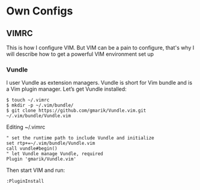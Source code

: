 Own Configs
===========

VIMRC
-----

This is how I configure VIM. But VIM can be a pain to configure, that's why I will describe how to get a powerful VIM environment set up


### Vundle

I user Vundle as extension managers. Vundle is short for Vim bundle and is a Vim plugin manager.
Let’s get Vundle installed:

```
$ touch ~/.vimrc
$ mkdir -p ~/.vim/bundle/
$ git clone https://github.com/gmarik/Vundle.vim.git ~/.vim/bundle/Vundle.vim
```

Editing ~/.vimrc 
```
" set the runtime path to include Vundle and initialize
set rtp+=~/.vim/bundle/Vundle.vim
call vundle#begin()
" let Vundle manage Vundle, required
Plugin 'gmarik/Vundle.vim'
```

Then start VIM and run:
```
:PluginInstall
```

